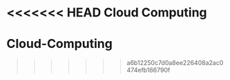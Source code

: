 <<<<<<< HEAD
Cloud Computing
=======
# Cloud-Computing
>>>>>>> a6b12250c7d0a8ee226408a2ac0474efb166790f
